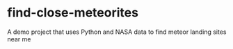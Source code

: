 # find-close-meteorites
A demo project that uses Python and NASA data to find meteor landing sites near me
